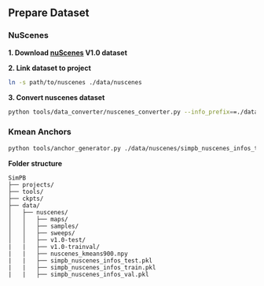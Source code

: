 ## Prepare Dataset
### NuScenes
**1. Download [nuScenes](https://www.nuscenes.org/download) V1.0 dataset**

**2. Link dataset to project**
```bash
ln -s path/to/nuscenes ./data/nuscenes
```
**3. Convert nuscenes dataset**
```bash
python tools/data_converter/nuscenes_converter.py --info_prefix==./data/nuscenes/simpb_nuscenes
```
### Kmean Anchors
```bash
python tools/anchor_generator.py ./data/nuscenes/simpb_nuscenes_infos_train.pkl
```

**Folder structure**
```
SimPB
├── projects/
├── tools/
├── ckpts/
├── data/
│   ├── nuscenes/
│   │   ├── maps/
│   │   ├── samples/
│   │   ├── sweeps/
│   │   ├── v1.0-test/
|   |   ├── v1.0-trainval/
|   |   ├── nuscenes_kmeans900.npy
|   |   ├── simpb_nuscenes_infos_test.pkl
|   |   ├── simpb_nuscenes_infos_train.pkl
|   |   ├── simpb_nuscenes_infos_val.pkl
```